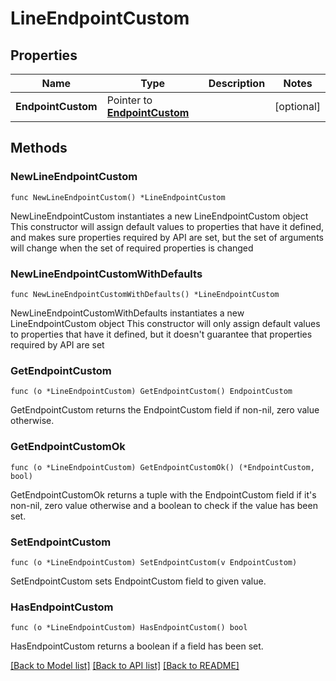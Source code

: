 # LineEndpointCustom

## Properties

Name | Type | Description | Notes
------------ | ------------- | ------------- | -------------
**EndpointCustom** | Pointer to [**EndpointCustom**](EndpointCustom.md) |  | [optional]

## Methods

### NewLineEndpointCustom

`func NewLineEndpointCustom() *LineEndpointCustom`

NewLineEndpointCustom instantiates a new LineEndpointCustom object
This constructor will assign default values to properties that have it defined,
and makes sure properties required by API are set, but the set of arguments
will change when the set of required properties is changed

### NewLineEndpointCustomWithDefaults

`func NewLineEndpointCustomWithDefaults() *LineEndpointCustom`

NewLineEndpointCustomWithDefaults instantiates a new LineEndpointCustom object
This constructor will only assign default values to properties that have it defined,
but it doesn't guarantee that properties required by API are set

### GetEndpointCustom

`func (o *LineEndpointCustom) GetEndpointCustom() EndpointCustom`

GetEndpointCustom returns the EndpointCustom field if non-nil, zero value otherwise.

### GetEndpointCustomOk

`func (o *LineEndpointCustom) GetEndpointCustomOk() (*EndpointCustom, bool)`

GetEndpointCustomOk returns a tuple with the EndpointCustom field if it's non-nil, zero value otherwise
and a boolean to check if the value has been set.

### SetEndpointCustom

`func (o *LineEndpointCustom) SetEndpointCustom(v EndpointCustom)`

SetEndpointCustom sets EndpointCustom field to given value.

### HasEndpointCustom

`func (o *LineEndpointCustom) HasEndpointCustom() bool`

HasEndpointCustom returns a boolean if a field has been set.

[[Back to Model list]](../README.md#documentation-for-models) [[Back to API list]](../README.md#documentation-for-api-endpoints) [[Back to README]](../README.md)
